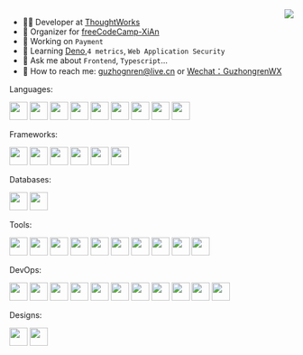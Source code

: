 <img align="right" src="https://github-readme-stats.vercel.app/api?username=guzhongren&show_icons=true&icon_color=805AD5&text_color=000&bg_color=ffffff&hide_title=true" />

- 👨‍💻  Developer at [ThoughtWorks](https://thoughtworks.com)
- 🏢 Organizer for [freeCodeCamp-XiAn](https://github.com/orgs/freeCodeCamp-XiAn)
- 🔭 Working on `Payment`
- 🌱 Learning [Deno](https://deno.land/),`4 metrics`,  `Web Application Security`
- 💬 Ask me about `Frontend`, `Typescript`...
- 🔎 How to reach me: [guzhognren@live.cn](guzhognren@live.cn) or [Wechat：GuzhongrenWX]()

Languages:

<img height="32" width="32" src="https://cdn.jsdelivr.net/npm/simple-icons@v3/icons/javascript.svg" />
<img height="32" width="32" src="https://cdn.jsdelivr.net/npm/simple-icons@v3/icons/typescript.svg" />
<img height="32" width="32" src="https://cdn.jsdelivr.net/npm/simple-icons@v3/icons/html5.svg" />
<img height="32" width="32" src="https://cdn.jsdelivr.net/npm/simple-icons@v3/icons/css3.svg" />
<img height="32" width="32" src="https://cdn.jsdelivr.net/npm/simple-icons@v3/icons/sass.svg" />
<img height="32" width="32" src="https://cdn.jsdelivr.net/npm/
simple-icons@v3/icons/go.svg" />
<img height="32" width="32" src="https://cdn.jsdelivr.net/npm/simple-icons@v3/icons/python.svg" />
<img height="32" width="32" src="https://cdn.jsdelivr.net/npm/simple-icons@v3/icons/gnubash.svg" />
<img height="32" width="32" src="https://cdn.jsdelivr.net/npm/simple-icons@v3/icons/rust.svg" />

Frameworks:

<img height="32" width="32" src="https://cdn.jsdelivr.net/npm/simple-icons@v3/icons/react.svg" />
<img height="32" width="32" src="https://cdn.jsdelivr.net/npm/simple-icons@v3/icons/vue-dot-js.svg" />
<img height="32" width="32" src="https://cdn.jsdelivr.net/npm/simple-icons@v3/icons/webassembly.svg" />
<img height="32" width="32" src="https://cdn.jsdelivr.net/npm/simple-icons@v3/icons/jest.svg" />
<img height="32" width="32" src="https://cdn.jsdelivr.net/npm/simple-icons@v3/icons/cypress.svg" />
<img height="32" width="32" src="https://cdn.jsdelivr.net/npm/simple-icons@v3/icons/webpack.svg" />

Databases:

<img height="32" width="32" src="https://cdn.jsdelivr.net/npm/simple-icons@v3/icons/postgresql.svg" />
<img height="32" width="32" src="https://cdn.jsdelivr.net/npm/simple-icons@v3/icons/mongodb.svg" />


Tools:

<img height="32" width="32" src="https://cdn.jsdelivr.net/npm/simple-icons@v3/icons/apple.svg" />
<img height="32" width="32" src="https://cdn.jsdelivr.net/npm/simple-icons@v3/icons/linux.svg" />
<img height="32" width="32" src="https://cdn.jsdelivr.net/npm/simple-icons@v3/icons/archlinux.svg" />
<img height="32" width="32" src="https://cdn.jsdelivr.net/npm/simple-icons@v3/icons/visualstudiocode.svg" />
<img height="32" width="32" src="https://cdn.jsdelivr.net/npm/simple-icons@v3/icons/vim.svg" />
<img height="32" width="32" src="https://cdn.jsdelivr.net/npm/simple-icons@v3/icons/visualstudiocode.svg" />
<img height="32" width="32" src="https://cdn.jsdelivr.net/npm/simple-icons@v3/icons/node-dot-js.svg" />
<img height="32" width="32" src="https://cdn.jsdelivr.net/npm/simple-icons@v3/icons/deno.svg" />
<img height="32" width="32" src="https://cdn.jsdelivr.net/npm/simple-icons@v3/icons/sonarqube.svg" />
<img height="32" width="32" src="https://cdn.jsdelivr.net/npm/simple-icons@v3/icons/bitwarden.svg" />


DevOps:

<img height="32" width="32" src="https://cdn.jsdelivr.net/npm/simple-icons@v3/icons/docker.svg" />
<img height="32" width="32" src="https://cdn.jsdelivr.net/npm/simple-icons@v3/icons/kubernetes.svg" />
<img height="32" width="32" src="https://cdn.jsdelivr.net/npm/simple-icons@v3/icons/vagrant.svg" />
<img height="32" width="32" src="https://cdn.jsdelivr.net/npm/simple-icons@v3/icons/jenkins.svg" />
<img height="32" width="32" src="https://cdn.jsdelivr.net/npm/simple-icons@v3/icons/buildkite.svg" />
<img height="32" width="32" src="https://cdn.jsdelivr.net/npm/simple-icons@v3/icons/travisci.svg" />
<img height="32" width="32" src="https://cdn.jsdelivr.net/npm/simple-icons@v3/icons/harbor.svg" />
<img height="32" width="32" src="https://cdn.jsdelivr.net/npm/simple-icons@v3/icons/git.svg" />
<img height="32" width="32" src="https://cdn.jsdelivr.net/npm/simple-icons@v3/icons/githubactions.svg" />
<img height="32" width="32" src="https://cdn.jsdelivr.net/npm/simple-icons@v3/icons/dependabot.svg" />
<img height="32" width="32" src="https://cdn.jsdelivr.net/npm/simple-icons@v3/icons/amazon.svg" />

Designs:

<img height="32" width="32" src="https://cdn.jsdelivr.net/npm/simple-icons@v3/icons/figma.svg" />
<img height="32" width="32" src="https://cdn.jsdelivr.net/npm/simple-icons@v3/icons/adobexd.svg" />



